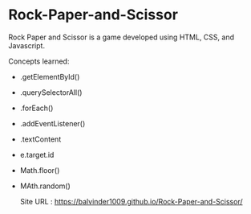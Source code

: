 # Rock-Paper-and-Scissor
Rock Paper and Scissor is a game developed using HTML, CSS, and Javascript.

Concepts learned:
- .getElementById()
- .querySelectorAll()
- .forEach()
- .addEventListener()
- .textContent
- e.target.id
- Math.floor()
- MAth.random()

  Site URL : https://balvinder1009.github.io/Rock-Paper-and-Scissor/
